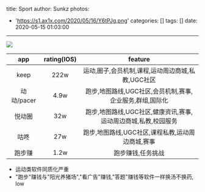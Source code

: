 title: Sport
author: Sunkz
photos:
  - 'https://s1.ax1x.com/2020/05/16/Y6tPJg.png'
categories: []
tags: []
date: 2020-05-15 01:03:00
---
![](https://s1.ax1x.com/2020/05/16/Y6tPJg.png)

|    app     | rating(IOS) |                           feature                            |
| :--------: | :---------: | :----------------------------------------------------------: |
|    keep    |    222w     |      运动,圈子,会员机制,课程,运动周边商城,私教,UGC社区       |
| 动动/pacer |    4.9w     |   跑步,地图路线,UGC社区,会员机制,赛事,企业服务,群组,国际化   |
|   悦动圈   |     32w     | 跑步,地图路线,UGC社区,健康资讯,赛事,运动周边商城,私教,校园服务 |
|    咕咚    |     27w     |       跑步,地图路线,UGC社区,课程私教,运动周边商城,赛事       |
|   跑步赚   |    1.2w     |                      跑步赚钱,任务挑战                       |

- 运动类软件同质化严重
- "跑步"赚钱与"阳光养猪场","看广告"赚钱,"答题"赚钱等软件一样换汤不换药, low


